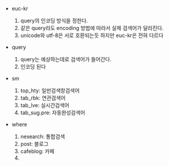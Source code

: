 - euc-kr
  1. query의 인코딩 방식을 정한다.
  2. 같은 query라도 encoding 방법에 따라서 실제 검색어가 달라진다.
  3. unicode와 utf-8은 서로 호환되는듯 하지만 euc-kr은 전혀 다르다
  
- query
  1. query는 예상하는데로 검색어가 들어간다.
  2. 인코딩 된다

- sm
  1. top_hty: 일반검색창검색어
  2. tab_rbk: 연관검색어
  3. tab_lve: 실시간검색어
  4. tab_sug.pre: 자동완성검색어
  
- where
  1. nexearch: 통합검색
  2. post: 블로그
  3. cafeblog: 카페
  4.
